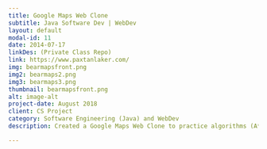 ```yaml
---
title: Google Maps Web Clone 
subtitle: Java Software Dev | WebDev
layout: default
modal-id: 11
date: 2014-07-17
linkDes: (Private Class Repo)
link: https://www.paxtanlaker.com/
img: bearmapsfront.png
img2: bearmaps2.png
img3: bearmaps3.png
thumbnail: bearmapsfront.png
alt: image-alt
project-date: August 2018
client: CS Project
category: Software Engineering (Java) and WebDev
description: Created a Google Maps Web Clone to practice algorithms (A* search algorithm) and dataset integration (OpenStreetMap data set). Designed the rastering system to allow for scrolling on the web page and realtime updates to route selection.

---
```

